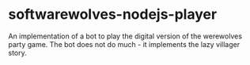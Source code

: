softwarewolves-nodejs-player
============================

An implementation of a bot to play the digital version of the werewolves party game.
The bot does not do much - it implements the lazy villager story.
